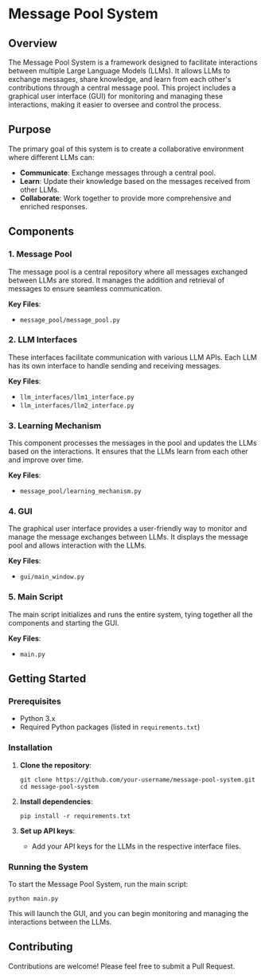 # Message Pool System

## Overview

The Message Pool System is a framework designed to facilitate interactions between multiple Large Language Models (LLMs). It allows LLMs to exchange messages, share knowledge, and learn from each other's contributions through a central message pool. This project includes a graphical user interface (GUI) for monitoring and managing these interactions, making it easier to oversee and control the process.

## Purpose

The primary goal of this system is to create a collaborative environment where different LLMs can:
- **Communicate**: Exchange messages through a central pool.
- **Learn**: Update their knowledge based on the messages received from other LLMs.
- **Collaborate**: Work together to provide more comprehensive and enriched responses.

## Components

### 1. Message Pool
The message pool is a central repository where all messages exchanged between LLMs are stored. It manages the addition and retrieval of messages to ensure seamless communication.

**Key Files**:
- `message_pool/message_pool.py`

### 2. LLM Interfaces
These interfaces facilitate communication with various LLM APIs. Each LLM has its own interface to handle sending and receiving messages.

**Key Files**:
- `llm_interfaces/llm1_interface.py`
- `llm_interfaces/llm2_interface.py`

### 3. Learning Mechanism
This component processes the messages in the pool and updates the LLMs based on the interactions. It ensures that the LLMs learn from each other and improve over time.

**Key Files**:
- `message_pool/learning_mechanism.py`

### 4. GUI
The graphical user interface provides a user-friendly way to monitor and manage the message exchanges between LLMs. It displays the message pool and allows interaction with the LLMs.

**Key Files**:
- `gui/main_window.py`

### 5. Main Script
The main script initializes and runs the entire system, tying together all the components and starting the GUI.

**Key Files**:
- `main.py`

## Getting Started

### Prerequisites
- Python 3.x
- Required Python packages (listed in `requirements.txt`)

### Installation

1. **Clone the repository**:
   ```
   git clone https://github.com/your-username/message-pool-system.git
   cd message-pool-system
   ```

2. **Install dependencies**:
   ```
   pip install -r requirements.txt
   ```

3. **Set up API keys**:
   - Add your API keys for the LLMs in the respective interface files.

### Running the System

To start the Message Pool System, run the main script:
```
python main.py
```
This will launch the GUI, and you can begin monitoring and managing the interactions between the LLMs.

## Contributing

Contributions are welcome! Please feel free to submit a Pull Request.
